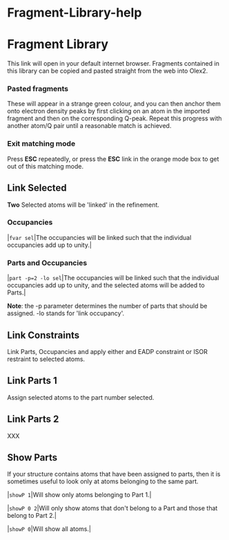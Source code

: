 # Fragment-Library-help

# Fragment Library
This link will open in your default internet browser. Fragments contained in this library can be copied and pasted straight from the web into Olex2.

### Pasted fragments  
These will appear in a strange green colour, and you can then anchor them onto electron density peaks by first clicking on an atom in the imported fragment and then on the corresponding Q-peak. Repeat this progress with another atom/Q pair until a reasonable match is achieved.

### Exit matching mode  
Press **ESC** repeatedly, or press the **ESC** link in the orange mode box to get out of this matching mode. 

## Link Selected 
**Two** Selected atoms will be 'linked' in the refinement.

### Occupancies 
 

|`fvar sel`|The occupancies will be linked such that the individual occupancies add up to unity.|

### Parts and Occupancies   
|`part -p=2 -lo sel`|The occupancies will be linked such that the individual occupancies add up to unity, and the selected atoms will be added to Parts.|


**Note**: the -p parameter determines the number of parts that should be assigned. -lo stands for 'link occupancy'.

## Link Constraints 
Link Parts, Occupancies and apply either and EADP constraint or ISOR restraint to selected atoms.

## Link Parts 1 
Assign selected atoms to the part number selected. 

## Link Parts 2 
XXX

## Show Parts
If your structure contains atoms that have been assigned to parts, then it is sometimes useful to look only at atoms belonging to the same part. 

|`showP 1`|Will show only atoms belonging to Part 1.|

|`showP 0 2`|Will only show atoms that don't belong to a Part and those that belong to Part 2.|

|`showP 0`|Will show all atoms.|
